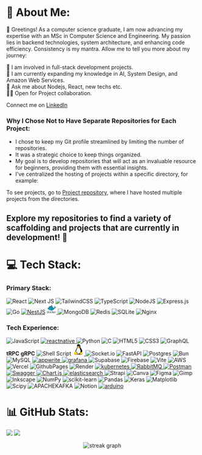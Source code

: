 # 💫 About Me:
👋 Greetings! As a computer science graduate, I am now advancing my expertise with an MSc in Computer Science and Engineering. My passion lies in backend technologies, system architecture, and enhancing code efficiency. Consistency is my mantra. Allow me to tell you more about my journey:

🔭 I am involved in full-stack development projects.<br>🌱 I am currently expanding my knowledge in AI, System Design, and Amazon Web Services.<br>💬 Ask me about Nodejs, React, new techs etc. <br> 👋🏼 Open for Project collaboration.

Connect me on [LinkedIn](https://www.linkedin.com/in/mujibulhaquetanim/)

### Why I Chose Not to Have Separate Repositories for Each Project:
- I chose to keep my Git profile streamlined by limiting the number of repositories.
- It was a strategic choice to keep things organized.
- My goal is to develop repositories that will act as an invaluable resource for beginners, providing them with essential insights.
- I've centralized the hosting of projects within a specific directory, for example:

To see projects, go to [Project repository](https://github.com/mujibulhaquetanim/Frontend-Functionalities.git), where I have hosted multiple projects from the directories.

## Explore my repositories to find a variety of scaffolding and projects that are currently in development! 🚀 <br>

# 💻 Tech Stack:
### Primary Stack:
![React](https://img.shields.io/badge/react-%2320232a.svg?style=plastic&logo=react&logoColor=%2361DAFB)  ![Next JS](https://img.shields.io/badge/Next-black?style=plastic&logo=next.js&logoColor=white) ![TailwindCSS](https://img.shields.io/badge/tailwindcss-%2338B2AC.svg?style=plastic&logo=tailwind-css&logoColor=white) ![TypeScript](https://img.shields.io/badge/typescript-%23007ACC.svg?style=plastic&logo=typescript&logoColor=white) ![NodeJS](https://img.shields.io/badge/node.js-6DA55F?style=plastic&logo=node.js&logoColor=white) ![Express.js](https://img.shields.io/badge/express.js-%23404d59.svg?style=plastic&logo=express&logoColor=%2361DAFB) ![Go](https://img.shields.io/badge/go-%2300ADD8.svg?style=plastic&logo=go&logoColor=white) <a href="https://docs.nestjs.com/" target="_blank" rel="noreferrer"><img src="https://raw.githubusercontent.com/danielcranney/readme-generator/main/public/icons/skills/nestjs-colored.svg" width="20" height="20" alt="NestJS" /></a> <a href="https://www.docker.com/" target="_blank" rel="noreferrer"> <img src="https://raw.githubusercontent.com/devicons/devicon/master/icons/docker/docker-original-wordmark.svg" alt="docker" width="25" height="25"/> </a> ![MongoDB](https://img.shields.io/badge/MongoDB-%234ea94b.svg?style=plastic&logo=mongodb&logoColor=white) ![Redis](https://img.shields.io/badge/redis-%23DD0031.svg?style=plastic&logo=redis&logoColor=white) ![SQLite](https://img.shields.io/badge/sqlite-%2307405e.svg?style=plastic&logo=sqlite&logoColor=white)  ![Nginx](https://img.shields.io/badge/nginx-%23009639.svg?style=plastic&logo=nginx&logoColor=white) 

### Tech Experience:
![JavaScript](https://img.shields.io/badge/javascript-%23323330.svg?style=plastic&logo=javascript&logoColor=%23F7DF1E) <a href="https://reactnative.dev/" target="_blank" rel="noreferrer"> <img src="https://reactnative.dev/img/header_logo.svg" alt="reactnative" width="20" height="20"/> </a> ![Python](https://img.shields.io/badge/python-3670A0?style=plastic&logo=python&logoColor=ffdd54)  ![C](https://img.shields.io/badge/c-%2300599C.svg?style=plastic&logo=c&logoColor=white) ![HTML5](https://img.shields.io/badge/html5-%23E34F26.svg?style=plastic&logo=html5&logoColor=white)  ![CSS3](https://img.shields.io/badge/css3-%231572B6.svg?style=plastic&logo=css3&logoColor=white) ![GraphQL](https://img.shields.io/badge/-GraphQL-E10098?style=plastic&logo=graphql&logoColor=white) **tRPC** **gRPC** ![Shell Script](https://img.shields.io/badge/shell_script-%23121011.svg?style=plastic&logo=gnu-bash&logoColor=white) <a href="https://www.linux.org/" target="_blank" rel="noreferrer"> <img src="https://raw.githubusercontent.com/devicons/devicon/master/icons/linux/linux-original.svg" alt="linux" width="30" height="30"/> </a>  ![Socket.io](https://img.shields.io/badge/Socket.io-black?style=plastic&logo=socket.io&badgeColor=010101) ![FastAPI](https://img.shields.io/badge/FastAPI-005571?style=plastic&logo=fastapi) ![Postgres](https://img.shields.io/badge/postgres-%23316192.svg?style=plastic&logo=postgresql&logoColor=white) ![Bun](https://img.shields.io/badge/Bun-%23000000.svg?style=plastic&logo=bun&logoColor=white)  ![MySQL](https://img.shields.io/badge/mysql-%2300000f.svg?style=plastic&logo=mysql&logoColor=white)  <a href="https://appwrite.io" target="_blank" rel="noreferrer"> <img src="https://www.vectorlogo.zone/logos/appwriteio/appwriteio-icon.svg" alt="appwrite" width="25" height="25"/> </a> <a href="https://grafana.com" target="_blank" rel="noreferrer"> <img src="https://www.vectorlogo.zone/logos/grafana/grafana-icon.svg" alt="grafana" width="20" height="20"/> </a> ![Supabase](https://img.shields.io/badge/Supabase-3ECF8E?style=plastic&logo=supabase&logoColor=white) ![Firebase](https://img.shields.io/badge/firebase-%23039BE5.svg?style=plastic&logo=firebase) ![Vite](https://img.shields.io/badge/vite-%23646CFF.svg?style=plastic&logo=vite&logoColor=white) ![AWS](https://img.shields.io/badge/AWS-%23FF9900.svg?style=plastic&logo=amazon-aws&logoColor=white) ![Vercel](https://img.shields.io/badge/vercel-%23000000.svg?style=plastic&logo=vercel&logoColor=white) ![GithubPages](https://img.shields.io/badge/github%20pages-121013?style=plastic&logo=github&logoColor=white) ![Render](https://img.shields.io/badge/Render-%46E3B7.svg?style=plastic&logo=render&logoColor=white)  <a href="https://kubernetes.io" target="_blank" rel="noreferrer"> <img src="https://www.vectorlogo.zone/logos/kubernetes/kubernetes-icon.svg" alt="kubernetes" width="25" height="25"/> ![RabbitMQ](https://img.shields.io/badge/rabbitmq-FF6600?style=plastic&logo=rabbitmq&logoColor=white) ![Postman](https://img.shields.io/badge/Postman-FF6C37?style=plastic&logo=postman&logoColor=white) ![Swagger](https://img.shields.io/badge/-Swagger-%23Clojure?style=plastic&logo=swagger&logoColor=white) ![Chart.js](https://img.shields.io/badge/chart.js-F5788D.svg?style=plastic&logo=chart.js&logoColor=white) </a> <a href="https://www.elastic.co" target="_blank" rel="noreferrer"> <img src="https://www.vectorlogo.zone/logos/elastic/elastic-icon.svg" alt="elasticsearch" width="20" height="20"/> </a> ![Strapi](https://img.shields.io/badge/strapi-%232E7EEA.svg?style=plastic&logo=strapi&logoColor=white) ![Canva](https://img.shields.io/badge/Canva-%2300C4CC.svg?style=plastic&logo=Canva&logoColor=white) ![Figma](https://img.shields.io/badge/figma-%23F24E1E.svg?style=plastic&logo=figma&logoColor=white) ![Gimp](https://img.shields.io/badge/Gimp-657D8B?style=plastic&logo=gimp&logoColor=FFFFFF) ![Inkscape](https://img.shields.io/badge/Inkscape-e0e0e0?style=plastic&logo=inkscape&logoColor=080A13) ![NumPy](https://img.shields.io/badge/numpy-%23013243.svg?style=plastic&logo=numpy&logoColor=white)  ![scikit-learn](https://img.shields.io/badge/scikit--learn-%23F7931E.svg?style=plastic&logo=scikit-learn&logoColor=white) ![Pandas](https://img.shields.io/badge/pandas-%23150458.svg?style=plastic&logo=pandas&logoColor=white) ![Keras](https://img.shields.io/badge/Keras-%23D00000.svg?style=plastic&logo=Keras&logoColor=white) ![Matplotlib](https://img.shields.io/badge/Matplotlib-%23ffffff.svg?style=plastic&logo=Matplotlib&logoColor=black) ![Scipy](https://img.shields.io/badge/SciPy-%230C55A5.svg?style=plastic&logo=scipy&logoColor=%white) ![APACHEKAFKA](https://img.shields.io/badge/apachekafka-231F20.svg?style=plastic&logo=apachekafka&logoColor=white&color=%23231F20) ![Notion](https://img.shields.io/badge/Notion-%23000000.svg?style=plastic&logo=notion&logoColor=white) <a href="https://www.arduino.cc/" target="_blank" rel="noreferrer"> <img src="https://cdn.worldvectorlogo.com/logos/arduino-1.svg" alt="arduino" width="20" height="20"/> </a>

# 📊 GitHub Stats:
![](https://github-readme-stats.vercel.app/api/top-langs/?username=mujibulhaquetanim&theme=dark&hide_border=false&include_all_commits=true&count_private=true&layout=compact)
![](http://github-profile-summary-cards.vercel.app/api/cards/profile-details?username=mujibulhaquetanim&theme=transparent)
<div align="center">
  <img src="https://streak-stats.demolab.com?user=mujibulhaquetanim&locale=en&mode=daily&theme=dark&hide_border=false&border_radius=5&order=3" height="220" alt="streak graph"  />
</div>
